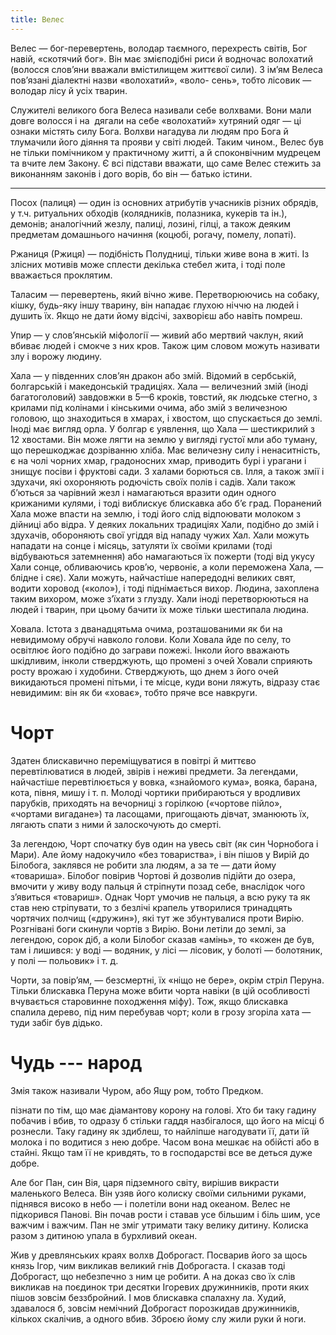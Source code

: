 ```yaml
---
title: Велес
---
```


Велес — бог-перевертень, володар таємного, перехресть світів, Бог навій,
«скотячий бог». Він має змієподібні риси й водночас волохатий
(волосся слов’яни вважали вмістилищем життєвої сили).
З ім’ям Велеса пов’язані діалектні назви «волохатий», «воло-
сень», тобто лісовик — володар лісу й усіх тварин.

Служителі великого бога Велеса називали
себе волхвами. Вони мали довге волосся і на ­
дягали на себе «волохатий» хутряний одяг —
ці ознаки містять силу Бога. Волхви нагадува­
ли людям про Бога й тлумачили його діяння
та прояви у світі людей. Таким чином., Велес
був не тільки помічником у практичному
житті, а й споконвічним мудрецем та вчите­
лем Закону. Є всі підстави вважати, що саме
Велес стежить за виконанням законів і дого­
ворів, бо він — батько істини.

---

Посох (палиця) — один із основних атрибутів учасників різних обрядів, у т.ч. ритуальних обходів (колядників, полазника, кукерів та ін.), демонів; аналогічний жезлу, палиці, лозині, гілці, а також деяким предметам домашнього начиння (коцюбі, рогачу, помелу, лопаті).


Ржаниця (Ржиця) — подібність Полудниці, тільки живе вона в житі. Із злісних мотивів може сплести декілька стебел жита, і тоді поле вважається проклятим.

Таласим  — перевертень, який вічно живе. Перетворюючись на собаку, кішку, будь-яку іншу тварину, він нападає глухою ніччю на людей і душить їх. Якщо не дати йому відсічі, захворієш або навіть помреш.

Упир — у слов’янській міфології — живий або мертвий чаклун, який вбиває людей і смокче з них кров. Також цим словом можуть називати злу і ворожу людину.

Хала — у південних слов’ян дракон або змій. Відомий в сербській, болгарській і македонській традиціях. Хала — величезний змій (іноді багатоголовий) завдовжки в 5—6 кроків, товстий, як людське стегно, з крилами під колінами і кінськими очима, або змій з величезною головою, що знаходиться в хмарах, і хвостом, що спускається до землі. Іноді має вигляд орла. У болгар є уявлення, що Хала — шестикрилий з 12 хвостами. Він може лягти на землю у вигляді густої мли або туману, що перешкоджає дозріванню хліба. Має величезну силу і ненаситність, є на чолі чорних хмар, градоносних хмар, приводить бурі і урагани і знищує посіви і фруктові сади. З халами борються св. Ілля, а також змії і здухачи, які охороняють родючість своїх полів і садів. Хали також б’ються за чарівний жезл і намагаються вразити один одного крижаними кулями, і тоді виблискує блискавка або б’є град. Поранений Хала може впасти на землю, і тоді його слід відпоювати молоком з дійниці або відра. У деяких локальних традиціях Хали, подібно до змій і здухачів, обороняють свої угіддя від нападу чужих Хал.
Хали можуть нападати на сонце і місяць, затуляти їх своїми крилами (тоді відбуваються затемнення) або намагаються їх пожерти (тоді від укусу Хали сонце, обливаючись кров’ю, червоніє, а коли переможена Хала, — блідне і сяє). Хали можуть, найчастіше напередодні великих свят, водити хоровод («коло»), і тоді піднімається вихор. Людина, захоплена таким вихором, може з’їхати з глузду. Хали іноді перетворюються на людей і тварин, при цьому бачити їх може тільки шестипала людина.

Ховала. Істота з дванадцятьма очима, розташованими як би на невидимому обручі навколо голови. Коли Ховала йде по селу, то освітлює його подібно до заграви пожежі. Інколи його вважають шкідливим, інколи стверджують, що промені з очей Ховали сприяють росту врожаю і худобини. Стверджують, що днем з його очей викидаються промені пітьми, і те місце, куди вони ляжуть, відразу стає невидимим: він як би «ховає», тобто пряче все навкруги.


# Чорт

Здатен блискавично переміщуватися в повітрі й миттєво перевтілюватися в людей, звірів і неживі предмети. За легендами, найчастіше перевтілюється у вовка, «знайомого кума», вояка, барана, кота, півня, мишу і т. п. Молоді чортики прибираються у вродливих парубків, приходять на вечорниці з горілкою («чортове пійло», «чортами вигадане») та ласощами, пригощають дівчат, зманюють їх, лягають спати з ними й залоскочують до смерті.

За легендою, Чорт спочатку був один на увесь світ (як син Чорнобога і Мари). Але йому надокучило «без товариства», і він пішов у Вирій до Білобога, заклявся не робити зла людям, а за те — дати йому «товариша». Білобог повірив Чортові й дозволив підійти до озера, вмочити у живу воду пальця й стріпнути позад себе, внаслідок чого з’явиться «товариш». Однак Чорт умочив не пальця, а всю руку та як став нею стріпувати, то з безлічі крапель утворилися тринадцять чортячих полчищ («дружин»), які тут же збунтувалися проти Вирію. Розгнівані боги скинули чортів з Вирію. Вони летіли до землі, за легендою, сорок діб, а коли Білобог сказав «амінь», то «кожен де був, там і лишився: у воді — водяник, у лісі — лісовик, у болоті — болотяник, у полі — польовик» і т. д.

Чорти, за повір’ям, — безсмертні, їх «ніщо не бере», окрім стріл Перуна. Тільки блискавка Перуна може вбити чорта навіки (в цій особливості вчувається старовинне походження міфу). Тож, якщо блискавка спалила дерево, під ним перебував чорт; коли в грозу згоріла хата — туди забіг був дідько.

# Чудь --- народ

Змія також називали Чуром, або Ящу­
ром, тобто Предком.

пізнати по тім, що має діамантову корону на голові. Хто
би таку гадину побачив і вбив, то одразу б стільки гаддя
назбігалося, що його на місці б рознесли. Таку гадину як
здиблеш, то найліпше нагодувати її, дати їй молока і по­
водитися з нею добре. Часом вона мешкає на обійсті або в
стайні. Якщо там її не кривдять, то в господарстві все ве­
деться дуже добре.

Але бог Пан, син Вія, царя підземного світу, вирішив викрасти маленького Велеса.
Він узяв його колиску своїми сильними руками, піднявся високо в небо — і полетіли вони
над океаном. Велес не підкорився Панові. Він почав рости і ставав усе більшим і біль­
шим, усе важчим і важчим. Пан не зміг утримати таку велику дитину. Колиска разом
з дитиною упала в бурхливий океан.

Жив у древлянських краях волхв Доброгаст. Посварив його за
щось князь Ігор, чим викликав великий гнів Доброгаста. І сказав
тоді Доброгаст, що небезпечно з ним це робити. А на доказ сво­
їх слів викликав на поєдинок три десятки Ігоревих дружинників,
проти яких пішов зовсім беззбройний. І мов блискавка спалахну­
ла. Худий, здавалося б, зовсім немічний Доброгаст порозкидав
дружинників, кількох скалічив, а одного вбив. Зброєю йому слу­
жили руки й ноги.
